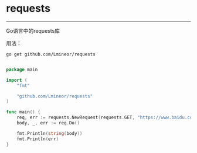 # requests

---

Go语言中的requests库

用法：

`go get github.com/Lmineor/requests`

```go

package main

import (
	"fmt"

	"github.com/Lmineor/requests"
)

func main() {
	req, err := requests.NewRequest(requests.GET, "https://www.baidu.com", nil)
	body, _, err := req.Do()

	fmt.Println(string(body))
	fmt.Println(err)
}


```
